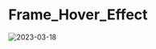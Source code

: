 # Frame_Hover_Effect
 
![2023-03-18](https://user-images.githubusercontent.com/111579457/226123590-766cf290-bd75-4bef-9529-40b911739bfa.png)
